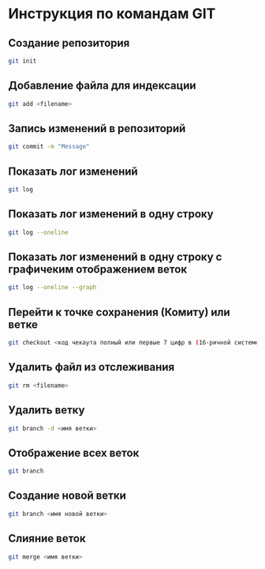 # Инструкция по командам GIT

## Создание репозитория  
```sh
git init
```
## Добавление файла для индексации 
```sh
git add <filename>
```
## Запись изменений в репозиторий 
```sh
git commit -m "Message"
```
## Показать лог изменений 
```sh
git log
```
## Показать лог изменений в одну строку
```sh
git log --oneline
```
## Показать лог изменений в одну строку с графичеким отображением веток
```sh
git log --oneline --graph
```
## Перейти к точке сохранения (Комиту) или ветке
```sh
git checkout <код чекаута полный или первые 7 цифр в (16-ричной системе) или имя ветки>
```
## Удалить файл из отслеживания 
```sh
git rm <filename>
```
## Удалить ветку
```sh
git branch -d <имя ветки>
```
## Отображение всех веток
```sh
git branch
```
## Создание новой ветки
```sh
git branch <имя новой ветки>
```
## Слияние веток
```sh
git merge <имя ветки>
